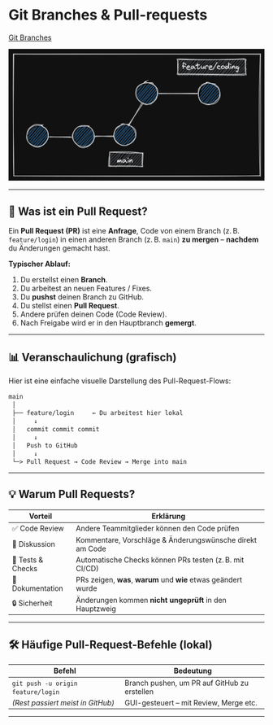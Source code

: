# Git Branches & Pull-requests

[Git Branches](../github-and-markdown/cheatsheet.md)

![Git Branches Grafik](./branches.png)


---

## 🔄 Was ist ein **Pull Request**?

Ein **Pull Request (PR)** ist eine **Anfrage**, Code von einem Branch (z. B. `feature/login`) in einen anderen Branch (z. B. `main`) **zu mergen** – **nachdem** du Änderungen gemacht hast.

**Typischer Ablauf:**

1. Du erstellst einen **Branch**.
2. Du arbeitest an neuen Features / Fixes.
3. Du **pushst** deinen Branch zu GitHub.
4. Du stellst einen **Pull Request**.
5. Andere prüfen deinen Code (Code Review).
6. Nach Freigabe wird er in den Hauptbranch **gemergt**.

---

## 📊 Veranschaulichung (grafisch)

Hier ist eine einfache visuelle Darstellung des Pull-Request-Flows:

```
main
 │
 ├── feature/login     ← Du arbeitest hier lokal
 │     ↓
 │   commit commit commit
 │     ↓
 │   Push to GitHub
 │     ↓
 └─> Pull Request → Code Review → Merge into main
```

---

## 💡 Warum Pull Requests?

| Vorteil           | Erklärung                                                       |
| ----------------- | --------------------------------------------------------------- |
| ✅ Code Review     | Andere Teammitglieder können den Code prüfen                    |
| 📝 Diskussion     | Kommentare, Vorschläge & Änderungswünsche direkt am Code        |
| 🧪 Tests & Checks | Automatische Checks können PRs testen (z. B. mit CI/CD)         |
| 📜 Dokumentation  | PRs zeigen, **was**, **warum** und **wie** etwas geändert wurde |
| 🔒 Sicherheit     | Änderungen kommen **nicht ungeprüft** in den Hauptzweig         |

---

## 🛠️ Häufige Pull-Request-Befehle (lokal)

| Befehl                             | Bedeutung                                    |
| ---------------------------------- | -------------------------------------------- |
| `git push -u origin feature/login` | Branch pushen, um PR auf GitHub zu erstellen |
| *(Rest passiert meist in GitHub)*  | GUI-gesteuert – mit Review, Merge etc.       |

---
